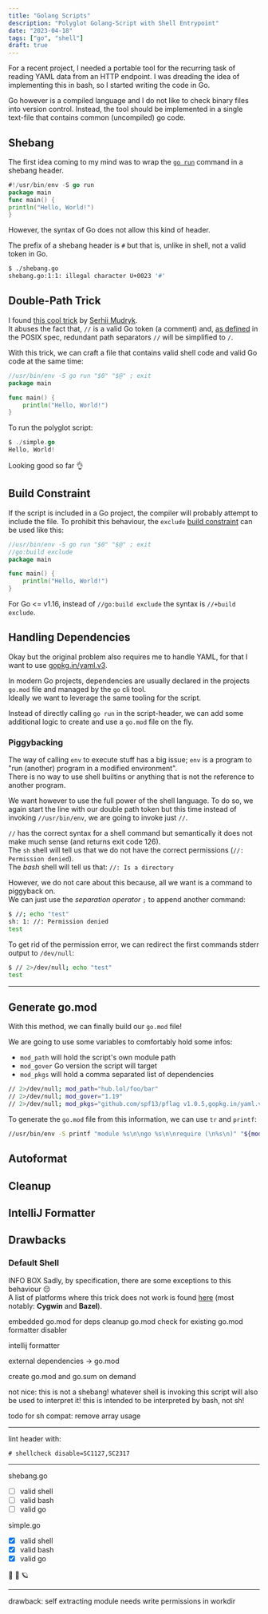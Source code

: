 ```yaml
---
title: "Golang Scripts"
description: "Polyglot Golang-Script with Shell Entrypoint"
date: "2023-04-18"
tags: ["go", "shell"]
draft: true
---
```


For a recent project, I needed a portable tool for the recurring task of reading YAML data from an HTTP endpoint.
I was dreading the idea of implementing this in bash, so I started writing the code in Go.

Go however is a compiled language and I do not like to check binary files into version control.
Instead, the tool should be implemented in a single text-file that contains common (uncompiled) go code.

## Shebang

The first idea coming to my mind was to wrap the [`go run`](https://pkg.go.dev/cmd/go#hdr-Compile_and_run_Go_program) command in a shebang header.

```go
#!/usr/bin/env -S go run
package main
func main() {
println("Hello, World!")
}
```

However, the syntax of Go does not allow this kind of header.

The prefix of a shebang header is `#` but that is, unlike in shell, not a valid token in Go.

```sh
$ ./shebang.go
shebang.go:1:1: illegal character U+0023 '#'
```

## Double-Path Trick

I found [this cool trick](https://gist.github.com/msoap/a9ee054f80a58b16867c) by [Serhii Mudryk](https://github.com/msoap).  
It abuses the fact that, `//` is a valid Go token (a comment) and, [as defined](https://pubs.opengroup.org/onlinepubs/9699919799/basedefs/V1_chap03.html#tag_03_271) in the POSIX spec, redundant path separators `//` will be simplified to `/`.

With this trick, we can craft a file that contains valid shell code and valid Go code at the same time:

```go
//usr/bin/env -S go run "$0" "$@" ; exit
package main

func main() {
    println("Hello, World!")
}
```

To run the polyglot script:

```go
$ ./simple.go
Hello, World!
```

Looking good so far 👌

## Build Constraint

If the script is included in a Go project, the compiler will probably attempt to include the file.
To prohibit this behaviour, the `exclude` [build constraint](https://pkg.go.dev/go/build#hdr-Build_Constraints) can be used like this:

```go
//usr/bin/env -S go run "$0" "$@" ; exit
//go:build exclude
package main

func main() {
    println("Hello, World!")
}
```

For Go <= v1.16, instead of `//go:build exclude` the syntax is `//+build exclude`.

## Handling Dependencies

Okay but the original problem also requires me to handle YAML, for that I want to use [gopkg.in/yaml.v3](https://pkg.go.dev/gopkg.in/yaml.v3).

In modern Go projects, dependencies are usually declared in the projects `go.mod` file and managed by the `go` cli tool.  
Ideally we want to leverage the same tooling for the script.

Instead of directly calling `go run` in the script-header, we can add some additional logic to create and use a `go.mod` file on the fly.

### Piggybacking

The way of calling `env` to execute stuff has a big issue; `env` is a program to "run (another) program in a modified environment".  
There is no way to use shell builtins or anything that is not the reference to another program.

We want however to use the full power of the shell language. To do so, we again start the line with our double path token but this time instead of invoking `//usr/bin/env`, we are going to invoke just `//`.

`//` has the correct syntax for a shell command but semantically it does not make much sense (and returns exit code 126).  
The `sh` shell will tell us that we do not have the correct permissions (`//: Permission denied`).  
The *bash* shell will tell us that: `//: Is a directory`

However, we do not care about this because, all we want is a command to piggyback on.  
We can just use the *separation operator* `;` to append another command:

```sh
$ //; echo "test"
sh: 1: //: Permission denied
test
```

To get rid of the permission error, we can redirect the first commands stderr output to `/dev/null`:

```sh
$ // 2>/dev/null; echo "test"
test
```

---

## Generate go.mod

With this method, we can finally build our `go.mod` file!

We are going to use some variables to comfortably hold some infos:

- `mod_path` will hold the script's own module path
- `mod_gover` Go version the script will target
- `mod_pkgs` will hold a comma separated list of dependencies

```sh
// 2>/dev/null; mod_path="hub.lol/foo/bar"
// 2>/dev/null; mod_gover="1.19"
// 2>/dev/null; mod_pkgs="github.com/spf13/pflag v1.0.5,gopkg.in/yaml.v3 v3.0.1"
```

To generate the `go.mod` file from this information, we can use `tr` and `printf`:

```sh
//usr/bin/env -S printf "module %s\n\ngo %s\n\nrequire (\n%s\n)" "${mod_path}" "${mod_gover}" "$(echo "${mod_pkgs}" | tr "," "\n")" > go.mod
```

## Autoformat

## Cleanup

## IntelliJ Formatter

## Drawbacks

### Default Shell


INFO BOX
Sadly, by specification, there are some exceptions to this behaviour 😔  
A list of platforms where this trick does not work is found [here](https://unix.stackexchange.com/questions/256497/on-what-systems-is-foo-bar-different-from-foo-bar) (most notably: **Cygwin** and **Bazel**).

embedded go.mod for deps
cleanup go.mod
check for existing go.mod
formatter disabler

intellij formatter

external dependencies -> go.mod

create go.mod and go.sum on demand

not nice: this is not a shebang! whatever shell is invoking this script will also be used to interpret it!
this is intended to be interpreted by bash, not sh!

todo for sh compat: remove array usage

---

lint header with:

`# shellcheck disable=SC1127,SC2317`

---

shebang.go

- [ ] valid shell
- [ ] valid bash
- [ ] valid go

simple.go

- [x] valid shell
- [x] valid bash
- [x] valid go

👋 🌳 🪐

---

drawback: self extracting module needs write permissions in workdir

